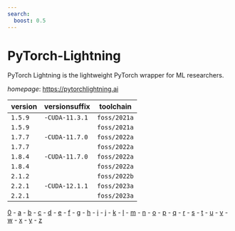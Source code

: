 ```yaml
---
search:
  boost: 0.5
---
```

# PyTorch-Lightning

PyTorch Lightning is the lightweight PyTorch wrapper for ML researchers.

*homepage*: <https://pytorchlightning.ai>

version | versionsuffix | toolchain
--------|---------------|----------
``1.5.9`` | ``-CUDA-11.3.1`` | ``foss/2021a``
``1.5.9`` |  | ``foss/2021a``
``1.7.7`` | ``-CUDA-11.7.0`` | ``foss/2022a``
``1.7.7`` |  | ``foss/2022a``
``1.8.4`` | ``-CUDA-11.7.0`` | ``foss/2022a``
``1.8.4`` |  | ``foss/2022a``
``2.1.2`` |  | ``foss/2022b``
``2.2.1`` | ``-CUDA-12.1.1`` | ``foss/2023a``
``2.2.1`` |  | ``foss/2023a``

[0](../0/index.md) - [a](../a/index.md) - [b](../b/index.md) - [c](../c/index.md) - [d](../d/index.md) - [e](../e/index.md) - [f](../f/index.md) - [g](../g/index.md) - [h](../h/index.md) - [i](../i/index.md) - [j](../j/index.md) - [k](../k/index.md) - [l](../l/index.md) - [m](../m/index.md) - [n](../n/index.md) - [o](../o/index.md) - [p](../p/index.md) - [q](../q/index.md) - [r](../r/index.md) - [s](../s/index.md) - [t](../t/index.md) - [u](../u/index.md) - [v](../v/index.md) - [w](../w/index.md) - [x](../x/index.md) - [y](../y/index.md) - [z](../z/index.md)

